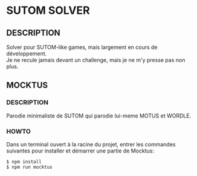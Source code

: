 # SUTOM SOLVER
## DESCRIPTION
Solver pour SUTOM-like games, mais largement en cours de développement.\
Je ne recule jamais devant un challenge, mais je ne m'y presse pas non plus.
## MOCKTUS
### DESCRIPTION
Parodie minimaliste de SUTOM qui parodie lui-meme MOTUS et WORDLE.
### HOWTO
Dans un terminal ouvert à la racine du projet, entrer les commandes suivantes pour installer et démarrer une partie de Mocktus:
```shell
$ npm install
$ npm run mocktus
```
